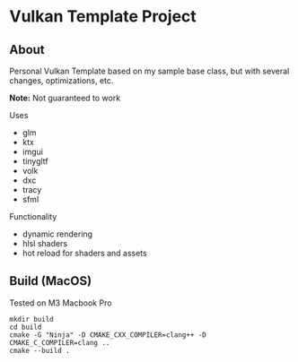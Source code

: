 # Vulkan Template Project

## About

Personal Vulkan Template based on my sample base class, but with several changes, optimizations, etc.

**Note:** Not guaranteed to work

Uses
- glm
- ktx
- imgui
- tinygltf
- volk
- dxc
- tracy
- sfml

Functionality
- dynamic rendering
- hlsl shaders
- hot reload for shaders and assets

## Build (MacOS)
Tested on M3 Macbook Pro
```
mkdir build
cd build
cmake -G "Ninja" -D CMAKE_CXX_COMPILER=clang++ -D CMAKE_C_COMPILER=clang ..
cmake --build .
```
